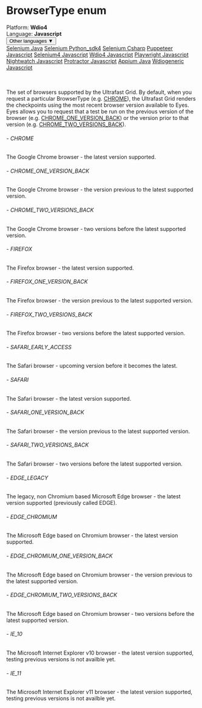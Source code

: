 # BrowserType enum
<div class='platform-bar-container-div'><div class='platform-bar-div'>Platform:  <b> Wdio4</b>
</div><div class='platform-bar-div'>Language: <b>Javascript</b></div><div class='dropdown-button-container-div'><button class='sdk-language-dropdown-button'>Other languages ▼</button><div class='dropdown-content'>
<a href='../../selenium/java/browsertype'>Selenium Java</a>
<a href='../../selenium/python_sdk4/browsertype'>Selenium Python_sdk4</a>
<a href='../../selenium/csharp/browsertype'>Selenium Csharp</a>
<a href='../../puppeteer/javascript/browsertype'>Puppeteer Javascript</a>
<a href='../../selenium4/javascript/browsertype'>Selenium4 Javascript</a>
<a href='../../wdio4/javascript/browsertype'>Wdio4 Javascript</a>
<a href='../../playwright/javascript/browsertype'>Playwright Javascript</a>
<a href='../../nightwatch/javascript/browsertype'>Nightwatch Javascript</a>
<a href='../../protractor/javascript/browsertype'>Protractor Javascript</a>
<a href='../../appium/java/browsertype'>Appium Java</a>
<a href='../../wdiogeneric/javascript/browsertype'>Wdiogeneric Javascript</a>
</div></div><br /><br /></div>

 
The set of browsers supported by the Ultrafast Grid. 
By default, when you request a particular BrowserType (e.g. [CHROME](#)), the Ultrafast Grid renders the checkpoints using the most recent browser version available to Eyes. Eyes allows you to request that a test be run on the previous version of the browser (e.g. [CHROME_ONE_VERSION_BACK](#)) or the version prior to that version (e.g. [CHROME_TWO_VERSIONS_BACK](#)). 
###### - CHROME 
 The Google Chrome browser - the latest version supported. 
 ###### - CHROME_ONE_VERSION_BACK 
 The Google Chrome browser - the version previous to the latest supported version. 
 ###### - CHROME_TWO_VERSIONS_BACK 
 The Google Chrome browser - two versions before the latest supported version. 
 ###### - FIREFOX 
 The Firefox browser - the latest version supported. 
 ###### - FIREFOX_ONE_VERSION_BACK 
 The Firefox browser - the version previous to the latest supported version. 
 ###### - FIREFOX_TWO_VERSIONS_BACK 
 The Firefox browser - two versions before the latest supported version. 
 ###### - SAFARI_EARLY_ACCESS 
 The Safari browser - upcoming version before it becomes the latest. 
 ###### - SAFARI 
 The Safari browser - the latest version supported. 
 ###### - SAFARI_ONE_VERSION_BACK 
 The Safari browser - the version previous to the latest supported version. 
 ###### - SAFARI_TWO_VERSIONS_BACK 
 The Safari browser - two versions before the latest supported version. 
 ###### - EDGE_LEGACY 
 The legacy, non Chromium based Microsoft Edge browser - the latest version supported (previously called EDGE). 
 ###### - EDGE_CHROMIUM 
 The Microsoft Edge based on Chromium browser - the latest version supported. 
 ###### - EDGE_CHROMIUM_ONE_VERSION_BACK 
 The Microsoft Edge based on Chromium browser - the version previous to the latest supported version. 
 ###### - EDGE_CHROMIUM_TWO_VERSIONS_BACK 
 The Microsoft Edge based on Chromium browser - two versions before the latest supported version. 
 ###### - IE_10 
 The Microsoft Internet Explorer v10 browser - the latest version supported, testing previous versions is not availble yet. 
 ###### - IE_11 
 The Microsoft Internet Explorer v11 browser - the latest version supported, testing previous versions is not availble yet. 
 
